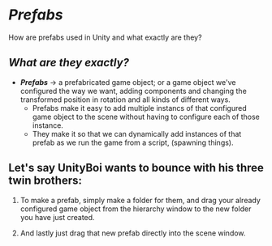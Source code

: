 # ***Prefabs***
How are prefabs used in Unity and what exactly are they?

## ***What are they exactly?***
- ***Prefabs*** → a prefabricated game object; or a game object we've configured the way we want, adding components and changing the transformed position in rotation and all kinds of different ways.
    - Prefabs make it easy to add multiple instancs of that configured game object to the scene without having to configure each of those instance. 
    - They make it so that we can dynamically add instances of that prefab as we run the game from a script, (spawning things).

## Let's say UnityBoi wants to bounce with his three twin brothers:

1. To make a prefab, simply make a folder for them, and drag your already configured game object from the hierarchy window to the new folder you have just created.

2. And lastly just drag that new prefab directly into the scene window.
